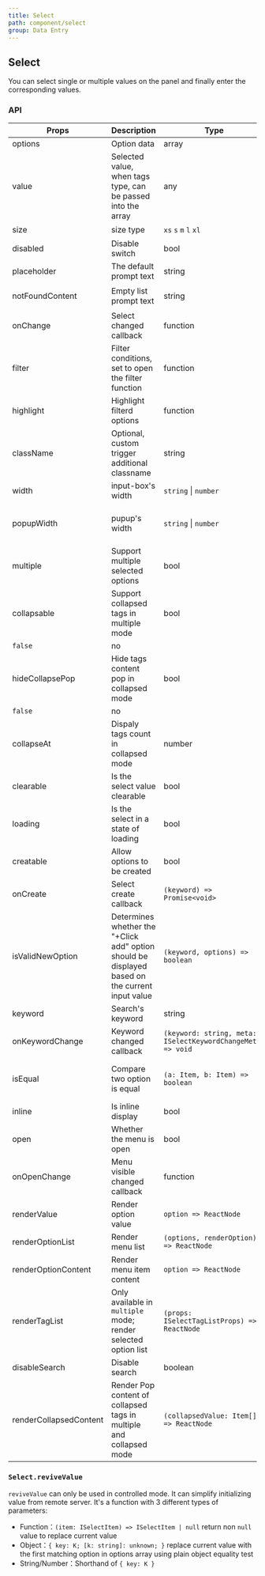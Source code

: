 ```yaml
---
title: Select
path: component/select
group: Data Entry
---
```


## Select

You can select single or multiple values on the panel and finally enter the corresponding values.

### API

| Props                  | Description                                                                                     | Type                                                        | Default                     | Required |
| ---------------------- | ----------------------------------------------------------------------------------------------- | ----------------------------------------------------------- | --------------------------- | -------- |
| options                | Option data                                                                                     | array                                                       | `[]`                        | yes      |
| value                  | Selected value, when tags type, can be passed into the array                                    | any                                                         | `null`                      | no       |
| size                   | size type                                                                                       | `xs` `s` `m` `l` `xl`                                       | s                           | 否       |
| disabled               | Disable switch                                                                                  | bool                                                        | `false`                     | no       |
| placeholder            | The default prompt text                                                                         | string                                                      | `'please choose'`           | no       |
| notFoundContent        | Empty list prompt text                                                                          | string                                                      | `'No matches found'`        | no       |
| onChange               | Select changed callback                                                                         | function                                                    | `noop`                      | no       |
| filter                 | Filter conditions, set to open the filter function                                              | function                                                    | `false`                     | no       |
| highlight              | Highlight filterd options                                                                       | function                                                    | `noop`                      | no       |
| className              | Optional, custom trigger additional classname                                                   | string                                                      | `''`                        | no       |
| width                  | input-box's width                                                                               | `string` \| `number`                                        | `''`                        | no       |
| popupWidth             | pupup's width                                                                                   | `string` \| `number`                                        | Same as trigger width       | no       |
| multiple               | Support multiple selected options                                                               | bool                                                        | `false`                     | no       |
| collapsable            | Support collapsed tags in multiple mode                                                         | bool                                                        |
| `false`                | no                                                                                              |
| hideCollapsePop        | Hide tags content pop in collapsed mode                                                         | bool                                                        |
| `false`                | no                                                                                              |
| collapseAt             | Dispaly tags count in collapsed mode                                                            | number                                                      | `1`                         | no       |
| clearable              | Is the select value clearable                                                                   | bool                                                        | `true`                      | no       |
| loading                | Is the select in a state of loading                                                             | bool                                                        | `false`                     | no       |
| creatable              | Allow options to be created                                                                     | bool                                                        | `false`                     | no       |
| onCreate               | Select create callback                                                                          | `(keyword) => Promise<void>`                                |                             | no       |
| isValidNewOption       | Determines whether the "+Click add" option should be displayed based on the current input value | `(keyword, options) => boolean`                             |                             | no       |
| keyword                | Search's keyword                                                                                | string                                                      | `''`                        | no       |
| onKeywordChange        | Keyword changed callback                                                                        | `(keyword: string, meta: ISelectKeywordChangeMeta) => void` | `noop`                      | no       |
| isEqual                | Compare two option is equal                                                                     | `(a: Item, b: Item) => boolean`                             | `(a, b) => a.key === b.key` | no       |
| inline                 | Is inline display                                                                               | bool                                                        | `false`                     | no       |
| open                   | Whether the menu is open                                                                        | bool                                                        | `false`                     | no       |
| onOpenChange           | Menu visible changed callback                                                                   | function                                                    | `noop`                      | no       |
| renderValue            | Render option value                                                                             | `option => ReactNode`                                       |                             | no       |
| renderOptionList       | Render menu list                                                                                | `(options, renderOption) => ReactNode`                      |                             | no       |
| renderOptionContent    | Render menu item content                                                                        | `option => ReactNode`                                       |                             | no       |
| renderTagList          | Only available in `multiple` mode; render selected option list                                  | `(props: ISelectTagListProps) => ReactNode`                 |                             | No       |
| disableSearch          | Disable search                                                                                  | boolean                                                     | `false`                     | no       |
| renderCollapsedContent | Render Pop content of collapsed tags in multiple and collapsed mode                                             | `(collapsedValue: Item[]) => ReactNode`                     |                             | no       |

### `Select.reviveValue`

`reviveValue` can only be used in controlled mode. It can simplify initializing value from remote server. It's a function with 3 different types of parameters:

- Function：`(item: ISelectItem) => ISelectItem | null` return non `null` value to replace current value
- Object：`{ key: K; [k: string]: unknown; }` replace current value with the first matching option in options array using plain object equality test
- String/Number：Shorthand of `{ key: K }`
